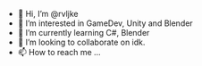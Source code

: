- 👋 Hi, I’m @rvljke
- 👀 I’m interested in GameDev, Unity and Blender
- 🌱 I’m currently learning C#, Blender
- 💞️ I’m looking to collaborate on idk.
- 📫 How to reach me ...

<!---
rvljke/rvljke is a ✨ special ✨ repository because its `README.md` (this file) appears on your GitHub profile.
You can click the Preview link to take a look at your changes.
--->
